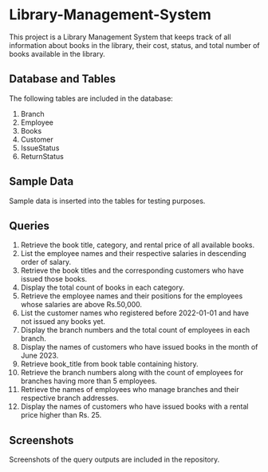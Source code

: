# Library-Management-System
This project is a Library Management System that keeps track of all information about books in the library, their cost, status, and total number of books available in the library.

## Database and Tables

The following tables are included in the database:
1. Branch
2. Employee
3. Books
4. Customer
5. IssueStatus
6. ReturnStatus

## Sample Data

Sample data is inserted into the tables for testing purposes.

## Queries

1. Retrieve the book title, category, and rental price of all available books.
2. List the employee names and their respective salaries in descending order of salary.
3. Retrieve the book titles and the corresponding customers who have issued those books.
4. Display the total count of books in each category.
5. Retrieve the employee names and their positions for the employees whose salaries are above Rs.50,000.
6. List the customer names who registered before 2022-01-01 and have not issued any books yet.
7. Display the branch numbers and the total count of employees in each branch.
8. Display the names of customers who have issued books in the month of June 2023.
9. Retrieve book_title from book table containing history.
10. Retrieve the branch numbers along with the count of employees for branches having more than 5 employees.
11. Retrieve the names of employees who manage branches and their respective branch addresses.
12. Display the names of customers who have issued books with a rental price higher than Rs. 25.

## Screenshots

Screenshots of the query outputs are included in the repository.

